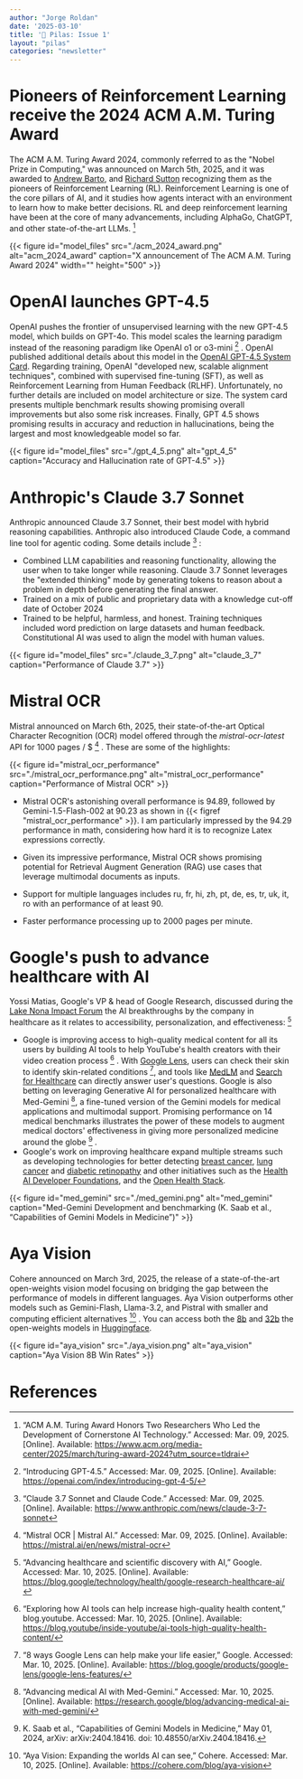 ```yaml
---
author: "Jorge Roldan"
date: '2025-03-10'
title: '🔋 Pilas: Issue 1'
layout: "pilas"
categories: "newsletter"
---
```


#  Pioneers of Reinforcement Learning receive the 2024 ACM A.M. Turing Award
The ACM A.M. Turing Award 2024, commonly referred to as the "Nobel Prize in Computing," was announced on March 5th, 2025, and it was awarded to [Andrew Barto](https://people.cs.umass.edu/~barto/), and [Richard Sutton](http://incompleteideas.net/) recognizing them as the pioneers of Reinforcement Learning (RL). Reinforcement Learning is one of the core pillars of AI, and it studies how agents interact with an environment to learn how to make better decisions. RL and deep reinforcement learning have been at the core of many advancements, including AlphaGo, ChatGPT, and other state-of-the-art LLMs. [^acm_turing_award]


{{< figure id="model_files" src="./acm_2024_award.png" alt="acm_2024_award" caption="X announcement of The ACM A.M. Turing Award 2024" width="" height="500" >}}


# OpenAI launches GPT-4.5

OpenAI pushes the frontier of unsupervised learning with the new GPT-4.5 model, which builds on GPT-4o. This model scales the learning paradigm instead of the reasoning paradigm like OpenAI o1 or o3-mini [^gpt4_5] . OpenAI published additional details about this model in the [OpenAI GPT-4.5 System Card](https://cdn.openai.com/gpt-4-5-system-card-2272025.pdf?utm_campaign=The%20Batch&utm_source=hs_email&utm_medium=email). Regarding training, OpenAI "developed new, scalable alignment techniques", combined with supervised fine-tuning (SFT), as well as Reinforcement Learning from Human Feedback (RLHF). Unfortunately, no further details are included on model architecture or size. The system card presents multiple benchmark results showing promising overall improvements but also some risk increases. Finally, GPT 4.5 shows promising results in accuracy and reduction in hallucinations, being the largest and most knowledgeable model so far.


{{< figure id="model_files" src="./gpt_4_5.png" alt="gpt_4_5" caption="Accuracy and Hallucination rate of GPT-4.5" >}}



# Anthropic's Claude 3.7  Sonnet

Anthropic announced Claude 3.7 Sonnet, their best model with hybrid reasoning capabilities. Anthropic also introduced Claude Code, a command line tool for agentic coding. Some details include [^claude_3_7] :
- Combined LLM capabilities and reasoning functionality, allowing the user when to take longer while reasoning. Claude 3.7 Sonnet leverages the "extended thinking" mode by generating tokens to reason about a problem in depth before generating the final answer. 
- Trained on a mix of public and proprietary data with a knowledge cut-off date of October 2024
- Trained to be helpful, harmless, and honest. Training techniques included word prediction on large datasets and human feedback. Constitutional AI was used to align the model with human values.

{{< figure id="model_files" src="./claude_3_7.png" alt="claude_3_7" caption="Performance of Claude 3.7" >}}

# Mistral OCR

Mistral announced on March 6th, 2025, their state-of-the-art Optical Character Recognition (OCR) model offered through the *mistral-ocr-latest*  API for 1000 pages / $ [^mistral_ocr] . 
These are some of the highlights:
 
{{< figure id="mistral_ocr_performance" src="./mistral_ocr_performance.png" alt="mistral_ocr_performance" caption="Performance of Mistral OCR" >}}

- Mistral OCR's astonishing overall performance is 94.89, followed by Gemini-1.5-Flash-002 at 90.23 as shown in {{< figref "mistral_ocr_performance" >}}. I am particularly impressed by the 94.29 performance in math, considering how hard it is to recognize Latex expressions correctly.

- Given its impressive performance, Mistral OCR shows promising potential for Retrieval Augment Generation (RAG) use cases that leverage multimodal documents as inputs.

- Support for multiple languages includes ru, fr, hi, zh, pt, de, es, tr, uk, it, ro with an performance of at least 90. 

- Faster performance processing up to 2000 pages per minute.


# Google's push to advance healthcare with AI

Yossi Matias, Google's VP & head of Google Research, discussed during the [Lake Nona Impact Forum](https://lakenonaimpactforum.org/event/overview/) the AI breakthroughs by the company in healthcare as it relates to accessibility, personalization, and effectiveness: [^google_healthcare_ai]

-  Google is improving access to high-quality medical content for all its users by building AI tools to help YouTube's health creators with their video creation process [^youtube_ai_tools_healthcare] . With [Google Lens](https://blog.google/products/google-lens/google-lens-features/), users can check their skin to identify skin-related conditions  [^google_lens], and tools like [MedLM](https://cloud.google.com/blog/topics/healthcare-life-sciences/introducing-medlm-for-the-healthcare-industry) and [Search for Healthcare](https://www.googlecloudpresscorner.com/2024-10-17-Google-Cloud-Launches-General-Availability-of-Vertex-AI-Search-for-Healthcare-and-Healthcare-Data-Engine) can directly answer user's questions.
Google is also betting on leveraging Generative AI for personalized healthcare with Med-Gemini [^med_gemini], a fine-tuned version of the Gemini models for medical applications and multimodal support. Promising performance on 14 medical benchmarks illustrates the power of these models to augment medical doctors' effectiveness in giving more personalized medicine around the globe [^med_gemini_capabilities] .
- Google's work on improving healthcare expand multiple streams such as developing technologies for better detecting [breast cancer](https://blog.google/technology/ai/icad-partnership-breast-cancer-screening/), [lung cancer](https://research.google/blog/computer-aided-diagnosis-for-lung-cancer-screening/) and [diabetic retinopathy](https://blog.google/around-the-globe/google-asia/arda-diabetic-retinopathy-india-thailand/) and other initiatives such as the [Health AI Developer Foundations](https://research.google/blog/helping-everyone-build-ai-for-healthcare-applications-with-open-foundation-models/), and the [Open Health Stack](https://blog.google/technology/health/open-health-stack-developers/).

{{< figure id="med_gemini" src="./med_gemini.png" alt="med_gemini" caption="Med-Gemini Development and benchmarking (K. Saab et al., “Capabilities of Gemini Models in Medicine”)" >}}

# Aya Vision
Cohere announced on March 3rd, 2025, the release of a state-of-the-art open-weights vision model focusing on bridging the gap between the performance of models in different languages. Aya Vision outperforms other models such as Gemini-Flash, Llama-3.2, and Pistral with smaller and computing efficient alternatives [^aya_vision] . You can access both the [8b](https://huggingface.co/CohereForAI/aya-vision-8b?ref=cohere-ai.ghost.io) and [32b](https://huggingface.co/CohereForAI/aya-vision-32b?ref=cohere-ai.ghost.io) the open-weights models in [Huggingface](https://huggingface.co/collections/CohereForAI/c4ai-aya-vision-67c4ccd395ca064308ee1484). 




{{< figure id="aya_vision" src="./aya_vision.png" alt="aya_vision" caption="Aya Vision 8B Win Rates" >}}


# References
[^acm_turing_award]: “ACM A.M. Turing Award Honors Two Researchers Who Led the Development of Cornerstone AI Technology.” Accessed: Mar. 09, 2025. [Online]. Available: https://www.acm.org/media-center/2025/march/turing-award-2024?utm_source=tldrai

[^gpt4_5]: “Introducing GPT-4.5.” Accessed: Mar. 09, 2025. [Online]. Available: https://openai.com/index/introducing-gpt-4-5/


[^claude_3_7]: “Claude 3.7 Sonnet and Claude Code.” Accessed: Mar. 09, 2025. [Online]. Available: https://www.anthropic.com/news/claude-3-7-sonnet


[^mistral_ocr]: “Mistral OCR | Mistral AI.” Accessed: Mar. 09, 2025. [Online]. Available: https://mistral.ai/en/news/mistral-ocr


[^google_healthcare_ai]: “Advancing healthcare and scientific discovery with AI,” Google. Accessed: Mar. 10, 2025. [Online]. Available: https://blog.google/technology/health/google-research-healthcare-ai/


[^youtube_ai_tools_healthcare]: “Exploring how AI tools can help increase high-quality health content,” blog.youtube. Accessed: Mar. 10, 2025. [Online]. Available: https://blog.youtube/inside-youtube/ai-tools-high-quality-health-content/


[^google_lens]: “8 ways Google Lens can help make your life easier,” Google. Accessed: Mar. 10, 2025. [Online]. Available: https://blog.google/products/google-lens/google-lens-features/


[^med_gemini]: “Advancing medical AI with Med-Gemini.” Accessed: Mar. 10, 2025. [Online]. Available: https://research.google/blog/advancing-medical-ai-with-med-gemini/


[^med_gemini_capabilities]: K. Saab et al., “Capabilities of Gemini Models in Medicine,” May 01, 2024, arXiv: arXiv:2404.18416. doi: 10.48550/arXiv.2404.18416.


[^must3r]: Y. Cabon et al., “MUSt3R: Multi-view Network for Stereo 3D Reconstruction,” Mar. 03, 2025, arXiv: arXiv:2503.01661. doi: 10.48550/arXiv.2503.01661.

[^aya_vision]: “Aya Vision: Expanding the worlds AI can see,” Cohere. Accessed: Mar. 10, 2025. [Online]. Available: https://cohere.com/blog/aya-vision
